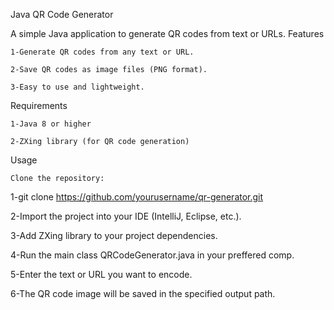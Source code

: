 Java QR Code Generator

A simple Java application to generate QR codes from text or URLs.
Features

    1-Generate QR codes from any text or URL.

    2-Save QR codes as image files (PNG format).

    3-Easy to use and lightweight.

Requirements

    1-Java 8 or higher

    2-ZXing library (for QR code generation)

Usage

    Clone the repository:

1-git clone https://github.com/yourusername/qr-generator.git

2-Import the project into your IDE (IntelliJ, Eclipse, etc.).

3-Add ZXing library to your project dependencies.

4-Run the main class QRCodeGenerator.java in your preffered comp.

5-Enter the text or URL you want to encode.

6-The QR code image will be saved in the specified output path.
